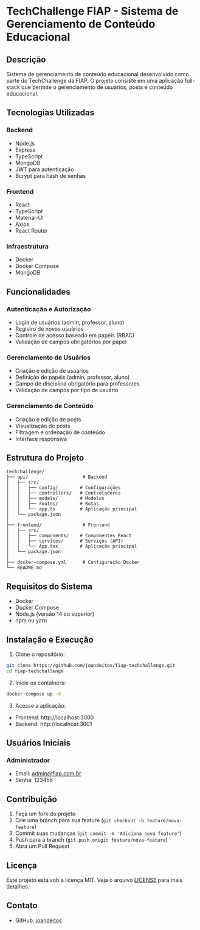 # TechChallenge FIAP - Sistema de Gerenciamento de Conteúdo Educacional

## Descrição
Sistema de gerenciamento de conteúdo educacional desenvolvido como parte do TechChallenge da FIAP. O projeto consiste em uma aplicação full-stack que permite o gerenciamento de usuários, posts e conteúdo educacional.

## Tecnologias Utilizadas

### Backend
- Node.js
- Express
- TypeScript
- MongoDB
- JWT para autenticação
- Bcrypt para hash de senhas

### Frontend
- React
- TypeScript
- Material-UI
- Axios
- React Router

### Infraestrutura
- Docker
- Docker Compose
- MongoDB

## Funcionalidades

### Autenticação e Autorização
- Login de usuários (admin, professor, aluno)
- Registro de novos usuários
- Controle de acesso baseado em papéis (RBAC)
- Validação de campos obrigatórios por papel

### Gerenciamento de Usuários
- Criação e edição de usuários
- Definição de papéis (admin, professor, aluno)
- Campo de disciplina obrigatório para professores
- Validação de campos por tipo de usuário

### Gerenciamento de Conteúdo
- Criação e edição de posts
- Visualização de posts
- Filtragem e ordenação de conteúdo
- Interface responsiva

## Estrutura do Projeto

```
techchallenge/
├── api/                    # Backend
│   ├── src/
│   │   ├── config/        # Configurações
│   │   ├── controllers/   # Controladores
│   │   ├── models/        # Modelos
│   │   ├── routes/        # Rotas
│   │   └── app.ts         # Aplicação principal
│   └── package.json
│
├── frontend/               # Frontend
│   ├── src/
│   │   ├── components/    # Componentes React
│   │   ├── services/      # Serviços (API)
│   │   └── App.tsx        # Aplicação principal
│   └── package.json
│
├── docker-compose.yml      # Configuração Docker
└── README.md
```

## Requisitos do Sistema

- Docker
- Docker Compose
- Node.js (versão 14 ou superior)
- npm ou yarn

## Instalação e Execução

1. Clone o repositório:
```bash
git clone https://github.com/joandeitos/fiap-techchallenge.git
cd fiap-techchallenge
```

2. Inicie os containers:
```bash
docker-compose up -d
```

3. Acesse a aplicação:
- Frontend: http://localhost:3000
- Backend: http://localhost:3001

## Usuários Iniciais

### Administrador
- Email: admin@fiap.com.br
- Senha: 123456

## Contribuição

1. Faça um fork do projeto
2. Crie uma branch para sua feature (`git checkout -b feature/nova-feature`)
3. Commit suas mudanças (`git commit -m 'Adiciona nova feature'`)
4. Push para a branch (`git push origin feature/nova-feature`)
5. Abra um Pull Request

## Licença

Este projeto está sob a licença MIT. Veja o arquivo [LICENSE](LICENSE) para mais detalhes.

## Contato

- GitHub: [joandeitos](https://github.com/joandeitos)
